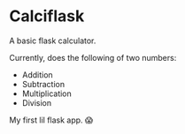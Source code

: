 # Calciflask
A basic flask calculator.

Currently, does the following of two numbers:
- Addition
- Subtraction
- Multiplication 
- Division 

My first lil flask app.  :scream:
